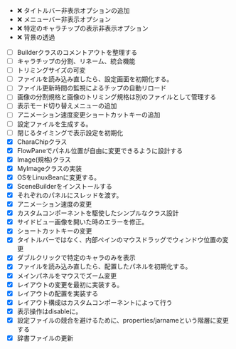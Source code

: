 - :x: タイトルバー非表示オプションの追加
- :x: メニューバー非表示オプション
- :x: 特定のキャラチップの表示非表示オプション
- :x: 背景の透過
- [ ] Builderクラスのコメントアウトを整理する
- [ ] キャラチップの分割、リネーム、統合機能
- [ ] トリミングサイズの可変
- [ ] ファイルを読み込み直したら、設定画面を初期化する。
- [ ] ファイル更新時間の監視によるチップの自動リロード
- [ ] 画像の分割規格と画像のトリミング規格は別のファイルとして管理する
- [ ] 表示モード切り替えメニューの追加
- [ ] アニメーション速度変更ショートカットキーの追加
- [ ] 設定ファイルを生成する。
- [ ] 閉じるタイミングで表示設定を初期化
- [x] CharaChipクラス
- [x] FlowPaneでパネル位置が自由に変更できるように設計する
- [x] Image(規格)クラス
- [x] MyImageクラスの実装
- [x] OSをLinuxBeanに変更する。
- [x] SceneBuilderをインストールする
- [x] それぞれのパネルにスレッドを渡す。
- [x] アニメーション速度の変更
- [x] カスタムコンポーネントを駆使したシンプルなクラス設計
- [x] サイドビュー画像を開いた時のエラーを修正。
- [x] ショートカットキーの変更
- [x] タイトルバーではなく、内部ペインのマウスドラッグでウィンドウ位置の変更
- [x] ダブルクリックで特定のキャラのみを表示
- [x] ファイルを読み込み直したら、配置したパネルを初期化する。
- [x] メインパネルをマウスでズーム変更
- [x] レイアウトの変更を最初に実装する。
- [x] レイアウトの配置を実装する
- [x] レイアウト構成はカスタムコンポーネントによって行う
- [x] 表示操作はdisableに。
- [x] 設定ファイルの競合を避けるために、properties/jarnameという階層に変更する
- [x] 辞書ファイルの更新
